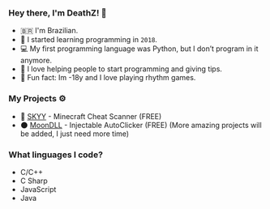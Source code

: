 ### Hey there, I'm DeathZ! 👋

- 🇧🇷 I'm Brazilian.
- 🏁 I started learning programming in `2018`.
- 💻 My first programming language was Python, but I don’t program in it anymore.
- 🖤 I love helping people to start programming and giving tips.
- 🎲 Fun fact: Im -18y and I love playing rhythm games.

### My Projects ⚙️

- 🔭 [SKYY](http://skyy.xyz) - Minecraft Cheat Scanner (FREE)
- 🌑 [MoonDLL](http://moondll.ml) - Injectable AutoClicker (FREE)
(More amazing projects will be added, I just need more time)

### What linguages I code?
- C/C++
- C Sharp
- JavaScript
- Java
